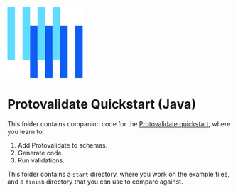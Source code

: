 ![The Buf logo](https://raw.githubusercontent.com/bufbuild/protovalidate/main/.github/buf-logo.svg)

# Protovalidate Quickstart (Java)

This folder contains companion code for the [Protovalidate quickstart][documentation], where you learn to:

1. Add Protovalidate to schemas.
2. Generate code.
3. Run validations.

This folder contains a `start` directory, where you work on the example files, and a `finish` directory that you can use to compare against.

[documentation]: https://buf.build/docs/protovalidate/quickstart
